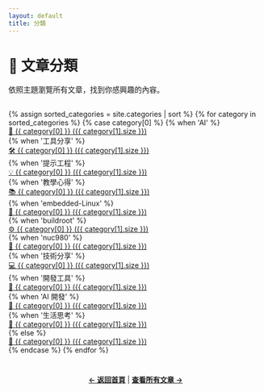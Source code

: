 ```yaml
---
layout: default
title: 分類
---
```


<div class="hero-section" style="margin-bottom: 30px;">
  <h1>📂 文章分類</h1>
  <p style="font-size: 1.05em; margin-bottom: 0;">依照主題瀏覽所有文章，找到你感興趣的內容。</p>
</div>

<div class="categories-grid">
{% assign sorted_categories = site.categories | sort %}
{% for category in sorted_categories %}
  {% case category[0] %}
    {% when 'AI' %}
      <div class="category-card">
        <a href="{{ '/category/ai/' | relative_url }}">
          🤖 {{ category[0] }}
          <span class="category-count">({{ category[1].size }})</span>
        </a>
      </div>
    {% when '工具分享' %}
      <div class="category-card">
        <a href="{{ '/category/工具分享/' | relative_url }}">
          🛠️ {{ category[0] }}
          <span class="category-count">({{ category[1].size }})</span>
        </a>
      </div>
    {% when '提示工程' %}
      <div class="category-card">
        <a href="{{ '/category/提示工程/' | relative_url }}">
          💡 {{ category[0] }}
          <span class="category-count">({{ category[1].size }})</span>
        </a>
      </div>
    {% when '教學心得' %}
      <div class="category-card">
        <a href="{{ '/category/教學心得/' | relative_url }}">
          📚 {{ category[0] }}
          <span class="category-count">({{ category[1].size }})</span>
        </a>
      </div>
    {% when 'embedded-Linux' %}
      <div class="category-card">
        <a href="{{ '/category/embedded-linux/' | relative_url }}">
          🐧 {{ category[0] }}
          <span class="category-count">({{ category[1].size }})</span>
        </a>
      </div>
    {% when 'buildroot' %}
      <div class="category-card">
        <a href="{{ '/category/buildroot/' | relative_url }}">
          ⚙️ {{ category[0] }}
          <span class="category-count">({{ category[1].size }})</span>
        </a>
      </div>
    {% when 'nuc980' %}
      <div class="category-card">
        <a href="{{ '/category/nuc980/' | relative_url }}">
          🔧 {{ category[0] }}
          <span class="category-count">({{ category[1].size }})</span>
        </a>
      </div>
    {% when '技術分享' %}
      <div class="category-card">
        <a href="{{ '/category/技術分享/' | relative_url }}">
          💻 {{ category[0] }}
          <span class="category-count">({{ category[1].size }})</span>
        </a>
      </div>
    {% when '開發工具' %}
      <div class="category-card">
        <a href="{{ '/category/開發工具/' | relative_url }}">
          🔨 {{ category[0] }}
          <span class="category-count">({{ category[1].size }})</span>
        </a>
      </div>
    {% when 'AI 開發' %}
      <div class="category-card">
        <a href="{{ '/category/ai-開發/' | relative_url }}">
          🧠 {{ category[0] }}
          <span class="category-count">({{ category[1].size }})</span>
        </a>
      </div>
    {% when '生活思考' %}
      <div class="category-card">
        <a href="{{ '/category/生活思考/' | relative_url }}">
          🌱 {{ category[0] }}
          <span class="category-count">({{ category[1].size }})</span>
        </a>
      </div>
    {% else %}
      <div class="category-card">
        <a href="#">
          📌 {{ category[0] }}
          <span class="category-count">({{ category[1].size }})</span>
        </a>
      </div>
  {% endcase %}
{% endfor %}
</div>

<div style="margin-top: 40px; text-align: center;">
  <p><a href="{{ '/' | relative_url }}" style="font-weight: 600;">← 返回首頁</a> | <a href="{{ '/posts' | relative_url }}" style="font-weight: 600;">查看所有文章 →</a></p>
</div>

<!-- Back to Top Button -->
<div class="back-to-top" id="backToTop" title="回到頂部"></div>

<script>
window.addEventListener('scroll', function() {
  var backToTop = document.getElementById('backToTop');
  if (window.pageYOffset > 300) {
    backToTop.classList.add('visible');
  } else {
    backToTop.classList.remove('visible');
  }
});

document.getElementById('backToTop').addEventListener('click', function() {
  window.scrollTo({ top: 0, behavior: 'smooth' });
});
</script>